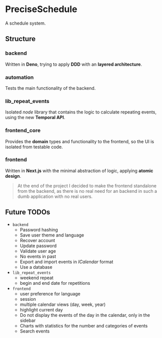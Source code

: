 # PreciseSchedule

A schedule system.

## Structure

### backend

Written in **Deno**, trying to apply **DDD** with an **layered architecture**.

### automation

Tests the main functionality of the backend.

### lib_repeat_events

Isolated _node_ library that contains the logic to calculate repeating events,
using the new **Temporal API**.

### frontend_core

Provides the **domain** types and functionality to the frontend, so the UI is
isolated from testable code.

### frontend

Written in **Next.js** with the minimal abstraction of logic, applying **atomic
design**.

> At the end of the project I decided to make the frontend standalone from the
> backend, as there is no real need for an backend in such a dumb application
> with no real users.

## Future TODOs

- `backend`
  - Password hashing
  - Save user theme and language
  - Recover account
  - Update password
  - Validate user age
  - No events in past
  - Export and import events in _ICalendar_ format
  - Use a database
- `lib_repeat_events`
  - weekend repeat
  - begin and end date for repetitions
- `frontend`
  - user preference for language
  - session
  - multiple calendar views (day, week, year)
  - highlight current day
  - Do not display the events of the day in the calendar, only in the sidebar
  - Charts with statistics for the number and categories of events
  - Search events
